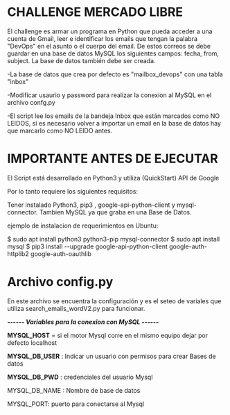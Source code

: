 # CHALLENGE MERCADO LIBRE

El challenge es armar un programa en Python que pueda acceder a una cuenta de Gmail, leer e identificar los emails que tengan la
palabra "DevOps" en el asunto o el cuerpo del email.
De estos correos se debe guardar en una base de datos MySQL los siguientes campos: fecha, from, subject.
La base de datos también debe ser creada.

-La base de datos que crea por defecto es "mailbox_devops" con una tabla "inbox"

-Modificar usaurio y password para realizar la conexion al MySQL en el archivo confg.py

-El script lee  los emails de la bandeja Inbox que están marcados como NO LEIDOS, si es necesario volver a importar un email en la base de datos hay que marcarlo como NO LEIDO antes.



# IMPORTANTE ANTES DE EJECUTAR 
El Script está desarrollado en Python3 y utiliza (QuickStart)  API de Google

Por lo tanto requiere los siguientes requisitos:

Tener instalado Python3, pip3 , google-api-python-client y mysql-connector. Tambien MySQL ya que graba en una Base de Datos.

ejemplo de instalacion de requerimientos en Ubuntu:

$ sudo apt install python3 python3-pip mysql-connector
$ sudo apt install mysql
$ pip3 install --upgrade google-api-python-client google-auth-httplib2 google-auth-oauthlib



# Archivo config.py
En este archivo se encuentra la configuración y es el seteo de variales que utiliza search_emails_wordV2.py para funcionar.

<b> <i>------ Variables para la conexion con MySQL ------</i> </b>

<b>MYSQL_HOST</b> = si el motor Mysql corre en el mismo equipo dejar por defecto localhost

<b>MYSQL_DB_USER</b> : Indicar un usuario con permisos para crear Bases de datos

<b>MYSQL_DB_PWD</b> : credenciales del usuario Mysql

MYSQL_DB_NAME : Nombre de base de datos

MYSQL_PORT: puerto para conectarse al Mysql



